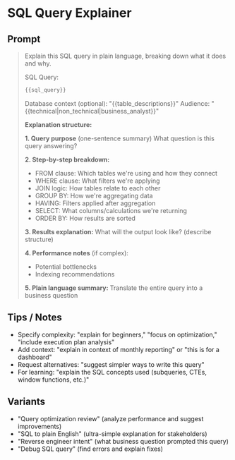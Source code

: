 # SQL Query Explainer

## Prompt
> Explain this SQL query in plain language, breaking down what it does and why.
>
> SQL Query:
> ```sql
> {{sql_query}}
> ```
>
> Database context (optional): "{{table_descriptions}}"
> Audience: "{{technical|non_technical|business_analyst}}"
>
> **Explanation structure:**
>
> **1. Query purpose** (one-sentence summary)
> What question is this query answering?
>
> **2. Step-by-step breakdown:**
> - FROM clause: Which tables we're using and how they connect
> - WHERE clause: What filters we're applying
> - JOIN logic: How tables relate to each other
> - GROUP BY: How we're aggregating data
> - HAVING: Filters applied after aggregation
> - SELECT: What columns/calculations we're returning
> - ORDER BY: How results are sorted
>
> **3. Results explanation:**
> What will the output look like? (describe structure)
>
> **4. Performance notes** (if complex):
> - Potential bottlenecks
> - Indexing recommendations
>
> **5. Plain language summary:**
> Translate the entire query into a business question

## Tips / Notes
- Specify complexity: "explain for beginners," "focus on optimization," "include execution plan analysis"
- Add context: "explain in context of monthly reporting" or "this is for a dashboard"
- Request alternatives: "suggest simpler ways to write this query"
- For learning: "explain the SQL concepts used (subqueries, CTEs, window functions, etc.)"

## Variants
- "Query optimization review" (analyze performance and suggest improvements)
- "SQL to plain English" (ultra-simple explanation for stakeholders)
- "Reverse engineer intent" (what business question prompted this query)
- "Debug SQL query" (find errors and explain fixes)
